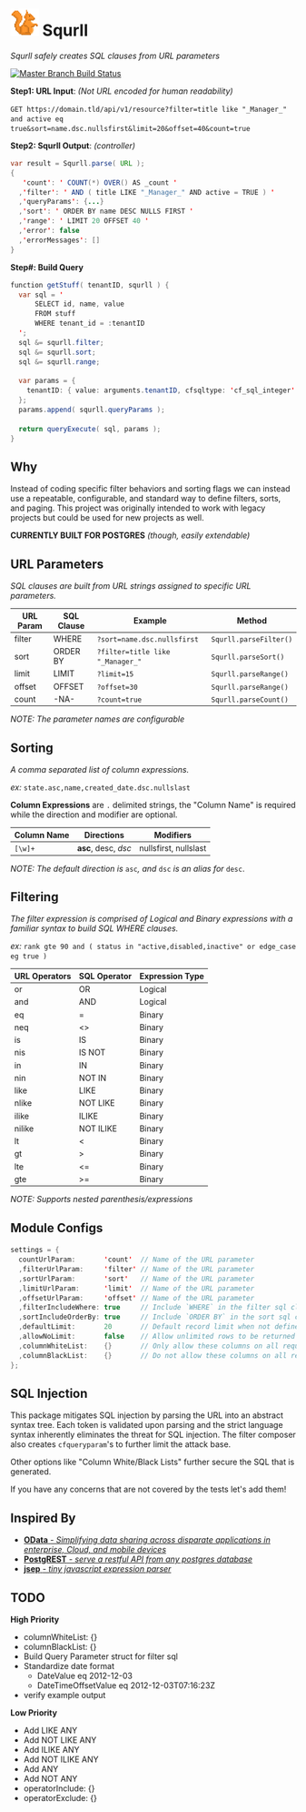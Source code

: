 # <img src="logo.png" height="48px" /> Squrll

_Squrll safely creates SQL clauses from URL parameters_

[![Master Branch Build Status](https://img.shields.io/travis/coryasilva/squrll/master.svg?style=flat-square&label=master)](https://travis-ci.org/coryasilva/squrll)

**Step1: URL Input**: _(Not URL encoded for human readability)_

`GET https://domain.tld/api/v1/resource?filter=title like "_Manager_" and active eq true&sort=name.dsc.nullsfirst&limit=20&offset=40&count=true`

**Step2: Squrll Output**: _(controller)_

```java
var result = Squrll.parse( URL );
{
   'count': ' COUNT(*) OVER() AS _count '
  ,'filter': ' AND ( title LIKE "_Manager_" AND active = TRUE ) '
  ,'queryParams': {...}
  ,'sort': ' ORDER BY name DESC NULLS FIRST '
  ,'range': ' LIMIT 20 OFFSET 40 '
  ,'error': false
  ,'errorMessages': []
}
```

**Step#: Build Query**

```java
function getStuff( tenantID, squrll ) {
  var sql = '
      SELECT id, name, value
      FROM stuff
      WHERE tenant_id = :tenantID
  ';
  sql &= squrll.filter;
  sql &= squrll.sort;
  sql &= squrll.range;

  var params = {
    tenantID: { value: arguments.tenantID, cfsqltype: 'cf_sql_integer' }
  };
  params.append( squrll.queryParams );

  return queryExecute( sql, params );
}
```

## Why

Instead of coding specific filter behaviors and sorting flags we can instead use a repeatable, configurable, and standard way to define filters, sorts, and paging.  This project was originally intended to work with legacy projects but could be used for new projects as well.

**CURRENTLY BUILT FOR POSTGRES** _(though, easily extendable)_

## URL Parameters

_SQL clauses are built from URL strings assigned to specific URL parameters._

| URL Param | SQL Clause | Example | Method |
| --- | --- | --- | --- |
| filter | WHERE | `?sort=name.dsc.nullsfirst` | `Squrll.parseFilter()` |
| sort | ORDER BY | `?filter=title like "_Manager_"` | `Squrll.parseSort()` |
| limit | LIMIT | `?limit=15` | `Squrll.parseRange()` |
| offset | OFFSET | `?offset=30` | `Squrll.parseRange()` |
| count | -NA- | `?count=true` | `Squrll.parseCount()` |

*NOTE: The parameter names are configurable*

## Sorting

_A comma separated list of column expressions._

_ex:_ `state.asc,name,created_date.dsc.nullslast`

**Column Expressions** are `.` delimited strings, the "Column Name" is required while the direction and modifier are optional.

| Column Name | Directions | Modifiers |
| --- | --- | --- |
| `[\w]+` | **asc**, desc, _dsc_  | nullsfirst, nullslast |

_NOTE: The default direction is_ `asc`_, and_ `dsc` _is an alias for_ `desc`.

## Filtering

_The filter expression is comprised of Logical and Binary expressions with a familiar syntax to build SQL WHERE clauses._

_ex:_ `rank gte 90 and ( status in "active,disabled,inactive" or edge_case eg true )`

| URL Operators | SQL Operator | Expression Type |
| --- | --- | --- |
| or | OR | Logical |
| and | AND | Logical |
| eq | = | Binary |
| neq | <> | Binary |
| is | IS | Binary |
| nis | IS NOT | Binary |
| in | IN | Binary |
| nin | NOT IN | Binary |
| like | LIKE | Binary |
| nlike | NOT LIKE | Binary |
| ilike | ILIKE | Binary |
| nilike | NOT ILIKE | Binary |
| lt | < | Binary |
| gt | > | Binary |
| lte | <= | Binary |
| gte | >= | Binary |

*NOTE: Supports nested parenthesis/expressions*

## Module Configs

```java
settings = {
  countUrlParam:       'count'  // Name of the URL parameter
  ,filterUrlParam:     'filter' // Name of the URL parameter
  ,sortUrlParam:       'sort'   // Name of the URL parameter
  ,limitUrlParam:      'limit'  // Name of the URL parameter
  ,offsetUrlParam:     'offset' // Name of the URL parameter
  ,filterIncludeWhere: true     // Include `WHERE` in the filter sql clause
  ,sortIncludeOrderBy: true     // Include `ORDER BY` in the sort sql clause
  ,defaultLimit:       20       // Default record limit when not defined, ignored if allowNoLimit is true
  ,allowNoLimit:       false    // Allow unlimited rows to be returned
  ,columnWhiteList:    {}       // Only allow these columns on all requests
  ,columnBlackList:    {}       // Do not allow these columns on all requests
};
```

## SQL Injection

This package mitigates SQL injection by parsing the URL into an abstract syntax tree.  Each token is validated upon parsing and the strict language syntax inherently eliminates the threat for SQL injection.  The filter composer also creates `cfqueryparam`'s to further limit the attack base.

Other options like "Column White/Black Lists" further secure the SQL that is generated.

If you have any concerns that are not covered by the tests let's add them!

## Inspired By

- [**OData** _- Simplifying data sharing across disparate applications in enterprise, Cloud, and mobile devices_](http://docs.oasis-open.org/odata/odata/v4.0/odata-v4.0-part2-url-conventions.html)
- [**PostgREST** _- serve a restful API from any postgres database_](https://postgrest.com/en/v4.3/)
- [**jsep** _- tiny javascript expression parser_](http://jsep.from.so/)

## TODO

**High Priority**
- columnWhiteList: {}
- columnBlackList: {}
- Build Query Parameter struct for filter sql
- Standardize date format
  - DateValue eq 2012-12-03
  - DateTimeOffsetValue eq 2012-12-03T07:16:23Z
- verify example output

**Low Priority**
- Add LIKE ANY
- Add NOT LIKE ANY
- Add ILIKE ANY
- Add NOT ILIKE ANY
- Add ANY
- Add NOT ANY
- operatorInclude: {}
- operatorExclude: {}